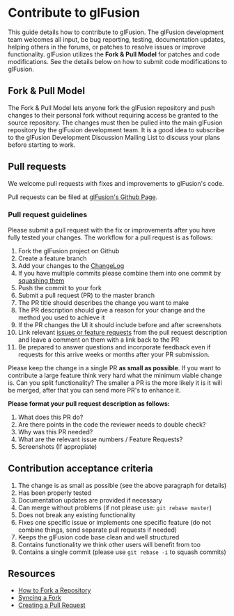 # Contribute to glFusion

This guide details how to contribute to glFusion.  The glFusion development team welcomes all input, be bug reporting, testing, documentation updates, helping others in the forums, or patches to resolve issues or improve functionality.  glFusion utilizes the **Fork & Pull Model** for patches and code modifications.  See the details below on how to submit code modifications to glFusion.

## Fork & Pull Model

The Fork & Pull Model lets anyone fork the glFusion repository and push changes to their personal fork without requiring access be granted to the source repository. The changes must then be pulled into the main glFusion repository by the glFusion development team. It is a good idea to subscribe to the glFusion Development Discussion Mailing List to discuss your plans before starting to work.

## Pull requests

We welcome pull requests with fixes and improvements to glFusion's code.

Pull requests can be filed at [glFusion's Github Page](https://github.com/glFusion/glfusion/pulls).

### Pull request guidelines

Please submit a pull request with the fix or improvements after you have fully tested your changes. The workflow for a pull request is as follows:

1. Fork the glFusion project on Github
1. Create a feature branch
1. Add your changes to the [ChangeLog](https://github.com/glFusion/glfusion/blob/master/CHANGELOG.md)
1. If you have multiple commits please combine them into one commit by [squashing them](http://git-scm.com/book/en/Git-Tools-Rewriting-History#Squashing-Commits)
1. Push the commit to your fork
1. Submit a pull request (PR) to the master branch
1. The PR title should describes the change you want to make
1. The PR description should give a reason for your change and the method you used to achieve it
1. If the PR changes the UI it should include before and after screenshots
1. Link relevant [issues or feature requests](https://github.com/glFusion/glfusion/issues) from the pull request description and leave a comment on them with a link back to the PR
1. Be prepared to answer questions and incorporate feedback even if requests for this arrive weeks or months after your PR submission.

Please keep the change in a single PR **as small as possible**. If you want to contribute a large feature think very hard what the minimum viable change is. Can you split functionality? The smaller a PR is the more likely it is it will be merged, after that you can send more PR's to enhance it.

**Please format your pull request description as follows:**

1. What does this PR do?
2. Are there points in the code the reviewer needs to double check?
3. Why was this PR needed?
4. What are the relevant issue numbers / Feature Requests?
5. Screenshots (If appropiate)

## Contribution acceptance criteria

1. The change is as small as possible (see the above paragraph for details)
1. Has been properly tested
2. Documentation updates are provided if necessary
1. Can merge without problems (if not please use: `git rebase master`)
1. Does not break any existing functionality
1. Fixes one specific issue or implements one specific feature (do not combine things, send separate pull requests if needed)
1. Keeps the glFusion code base clean and well structured
1. Contains functionality we think other users will benefit from too
1. Contains a single commit (please use `git rebase -i` to squash commits)

## Resources

* [How to Fork a Repository](https://help.github.com/articles/fork-a-repo)
* [Syncing a Fork](https://help.github.com/articles/syncing-a-fork)
* [Creating a Pull Request](https://help.github.com/articles/creating-a-pull-request)
